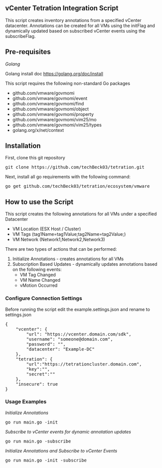 ## vCenter Tetration Integration Script

This script creates inventory annotations from a specified vCenter datacenter.  Annotations can be created for all VMs using the initFlag and dynamically updated based on subscribed vCenter events using the subscribeFlag.

## Pre-requisites
*Golang*

Golang install doc https://golang.org/doc/install

This script requires the following non-standard Go packages

- github.com/vmware/govmomi
- github.com/vmware/govmomi/event
- github.com/vmware/govmomi/find
- github.com/vmware/govmomi/object
- github.com/vmware/govmomi/property
- github.com/vmware/govmomi/vim25/mo
- github.com/vmware/govmomi/vim25/types
- golang.org/x/net/context

## Installation
First, clone this git repository
<pre>
git clone https://github.com/techBeck03/tetration.git
</pre>

Next, install all go requirements with the following command:
<pre>
go get github.com/techBeck03/tetration/ecosystem/vmware
</pre>

## How to use the Script

This script creates the following annotations for all VMs under a specified Datacenter
- VM Location (ESX Host / Cluster)
- VM Tags (tag1Name=tag1Value;tag2Name=tag2Value;)
- VM Network (Network1,Network2,Network3)

There are two types of actions that can be performed:
1. Initialize Annotations - creates annotations for all VMs
2. Subscription Based Updates - dynamically updates annotations based on the following events:
    * VM Tag Changed
    * VM Name Changed
    * vMotion Occurred

### Configure Connection Settings
Before running the script edit the example.settings.json and rename to settings.json

<pre>
{
    "vcenter": {
        "url": "https://vcenter.domain.com/sdk",
        "username": "someone@domain.com",
        "password": "",
        "datacenter": "Example-DC"
    },
    "tetration": {
        "url":"https://tetrationcluster.domain.com",
        "key":"",
        "secret":""
    },
    "insecure": true
}
</pre>

### Usage Examples
*Initialize Annotations*
<pre>
go run main.go -init
</pre>

*Subscribe to vCenter events for dynamic annotation updates*
<pre>
go run main.go -subscribe
</pre>

*Initialize Annotations and Subscribe to vCenter Events*
<pre>
go run main.go -init -subscribe
</pre>